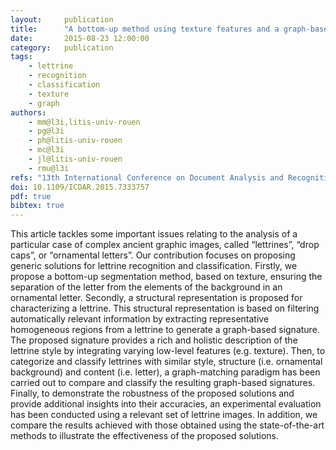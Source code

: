```yaml
---
layout:     publication
title:      "A bottom-up method using texture features and a graph-based representation for lettrine recognition and classification"
date:       2015-08-23 12:00:00
category:   publication
tags:
    - lettrine
    - recognition
    - classification
    - texture
    - graph
authors:
    - mm@l3i,litis-univ-rouen
    - pg@l3i
    - ph@litis-univ-rouen
    - mc@l3i
    - jl@litis-univ-rouen
    - rmu@l3i
refs: "13th International Conference on Document Analysis and Recognition (ICDAR), 2015."
doi: 10.1109/ICDAR.2015.7333757
pdf: true
bibtex: true
---
```


This article tackles some important issues relating to the analysis of a particular case of complex ancient graphic images, called “lettrines”, “drop caps”, or “ornamental letters”. Our contribution focuses on proposing generic solutions for lettrine recognition and classification. Firstly, we propose a bottom-up segmentation method, based on texture, ensuring the separation of the letter from the elements of the background in an ornamental letter. Secondly, a structural representation is proposed for characterizing a lettrine. This structural representation is based on filtering automatically relevant information by extracting representative homogeneous regions from a lettrine to generate a graph-based signature. The proposed signature provides a rich and holistic description of the lettrine style by integrating varying low-level features (e.g. texture). Then, to categorize and classify lettrines with similar style, structure (i.e. ornamental background) and content (i.e. letter), a graph-matching paradigm has been carried out to compare and classify the resulting graph-based signatures. Finally, to demonstrate the robustness of the proposed solutions and provide additional insights into their accuracies, an experimental evaluation has been conducted using a relevant set of lettrine images. In addition, we compare the results achieved with those obtained using the state-of-the-art methods to illustrate the effectiveness of the proposed solutions.